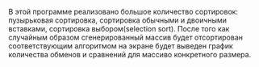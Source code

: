 В этой программе реализовано большое количество сортировок: пузырьковая сортировка, сортировка обычными и двоичными вставками, сортировка выбором(selection sort). 
После того как случайным образом сгенерированный массив будет отсортирован соответствующим алгоритмом на экране будет выведен
график количества обменов и сравнений для массиво конкретного размера.
